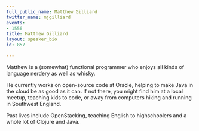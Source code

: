 ```yaml
---
full_public_name: Matthew Gilliard
twitter_name: mjgilliard
events:
- 1556
title: Matthew Gilliard
layout: speaker_bio
id: 857

---
```

Matthew is a (somewhat) functional programmer who enjoys all kinds of language nerdery as well as whisky.

He currently works on open-source code at Oracle, helping to make Java in the cloud be as good as it can.  If not there, you might find him at a local meetup, teaching kids to code, or away from computers hiking and running in Southwest England.

Past lives include OpenStacking, teaching English to highschoolers and a whole lot of Clojure and Java.